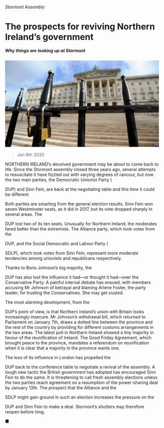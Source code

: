 ###### Stormont Assembly

# The prospects for reviving Northern Ireland’s government 

##### Why things are looking up at Stormont 

![image](images/20200111_BRP501.jpg) 

> Jan 9th 2020 

NORTHERN IRELAND’s devolved government may be about to come back to life. Since the Stormont assembly closed three years ago, several attempts to resuscitate it have fizzled out with varying degrees of rancour, but now the two main parties, the Democratic Unionist Party ( 

DUP) and Sinn Fein, are back at the negotiating table and this time it could be different. 

Both parties are smarting from the general election results. Sinn Fein won seven Westminster seats, as it did in 2017, but its vote dropped sharply in several areas. The  

DUP lost two of its ten seats. Unusually for Northern Ireland, the moderates fared better than the extremists. The Alliance party, which took votes from the  

DUP, and the Social Democratic and Labour Party ( 

SDLP), which took votes from Sinn Fein, represent more moderate tendencies among unionists and republicans respectively. 

Thanks to Boris Johnson’s big majority, the  

DUP has also lost the influence it had—or thought it had—over the Conservative Party. A painful internal debate has ensued, with members accusing Mr Johnson of betrayal and blaming Arlene Foster, the party leader, for trusting the Conservatives. She may get ousted. 

The most alarming development, from the  

DUP’s point of view, is that Northern Ireland’s union with Britain looks increasingly insecure. Mr Johnson’s withdrawal bill, which returned to Parliament on January 7th, draws a dotted line between the province and the rest of the country by providing for different customs arrangements in the two areas. The latest poll in Northern Ireland showed a tiny majority in favour of the reunification of Ireland. The Good Friday Agreement, which brought peace to the province, mandates a referendum on reunification when it is clear that a majority in the province wants one. 

The loss of its influence in London has propelled the  

DUP back to the conference table to negotiate a revival of the assembly. A tough new tactic the British government has adopted has encouraged Sinn Fein to do the same. It is threatening to call fresh assembly elections unless the two parties reach agreement on a resumption of the power-sharing deal by January 13th. The prospect that the Alliance and the  

SDLP might gain ground in such an election increases the pressure on the  

DUP and Sinn Fein to make a deal. Stormont’s shutters may therefore reopen before long. 

■